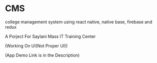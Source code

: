 # CMS
 college management system using react native, native base, firebase and redux
 
 A Porject For Saylani Mass IT Training Center
 
 (Working On UI(Not Proper UI))


(App Demo Link is in the Description)
